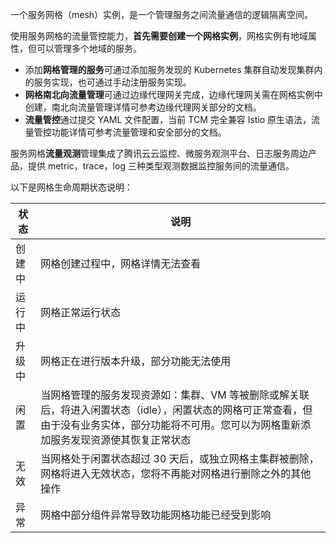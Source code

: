 一个服务网格（mesh）实例，是一个管理服务之间流量通信的逻辑隔离空间。

使用服务网格的流量管控能力，**首先需要创建一个网格实例**，网格实例有地域属性，但可以管理多个地域的服务。

- 添加**网格管理的服务**可通过添加服务发现的 Kubernetes 集群自动发现集群内的服务实现，也可通过手动注册服务实现。
- **网格南北向流量管理**可通过边缘代理网关完成，边缘代理网关需在网格实例中创建，南北向流量管理详情可参考边缘代理网关部分的文档。
- **流量管控**通过提交 YAML 文件配置，当前 TCM 完全兼容 Istio 原生语法，流量管控功能详情可参考流量管理和安全部分的文档。

服务网格**流量观测**管理集成了腾讯云云监控、微服务观测平台、日志服务周边产品，提供 metric，trace，log 三种类型观测数据监控服务间的流量通信。


以下是网格生命周期状态说明：

|状态|说明|
|--|--|
|创建中|网格创建过程中，网格详情无法查看|
|运行中|网格正常运行状态|
|升级中|网格正在进行版本升级，部分功能无法使用|
|闲置|当网格管理的服务发现资源如：集群、VM 等被删除或解关联后，将进入闲置状态（idle），闲置状态的网格可正常查看，但由于没有业务实体，部分功能将不可用。您可以为网格重新添加服务发现资源使其恢复正常状态|
|无效|当网格处于闲置状态超过 30 天后，或独立网格主集群被删除，网格将进入无效状态，您将不再能对网格进行删除之外的其他操作|
|异常|网格中部分组件异常导致功能网格功能已经受到影响|

